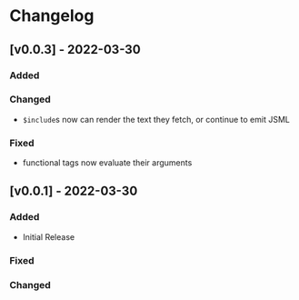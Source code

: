 # Changelog

## [v0.0.3] - 2022-03-30
### Added
### Changed
 - `$include`s now can render the text they fetch, or continue to emit JSML
### Fixed
 - functional tags now evaluate their arguments

## [v0.0.1] - 2022-03-30
### Added
 - Initial Release

### Fixed
### Changed